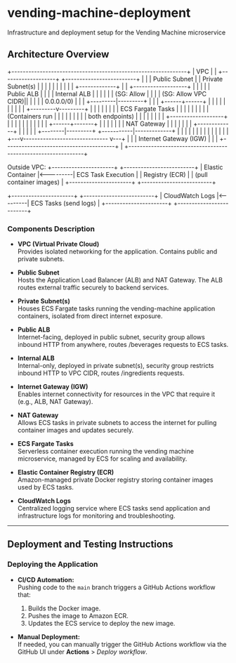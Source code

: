 # vending-machine-deployment
Infrastructure and deployment setup for the Vending Machine microservice

## Architecture Overview
+--------------------------------------------------------------+
|                            VPC                               |
| +-------------------+        +-------------------------+    |
| |   Public Subnet   |        |     Private Subnet(s)   |    |
| |                   |        |                         |    |
| |  +-------------+  |        |  +-------------------+  |    |
| |  | Public ALB  |  |        |  | Internal ALB       | |    |
| |  | (SG: Allow  |  |        |  | (SG: Allow VPC CIDR)||    |
| |  | 0.0.0.0/0) |  |        |  +---------|---------+   |
| |  +------+------+  |        |            |            |    |
| |         |         |        |  +---------v---------+  |    |
| |         |         |        |  | ECS Fargate Tasks  | |    |
| |         |         |        |  | (Containers run    | |    |
| |         |         |        |  |  both endpoints)   | |    |
| |         |         |        |  +-------------------+  |    |
| |         |         |        |                         |    |
| |  +------+-------+ |        |                         |    |
| |  | NAT Gateway  | |        |                         |    |
| |  +-------------+ |         |                         |    |
| +--------|---------+         +-----------|-------------+    |
|          |                               |                  |
|          |                               |                  |
|          |                               |                  |
|      +---v------------------------------ v---+              |
|      |         Internet Gateway (IGW)        |              |
|      +---------------------------------------+              |
+--------------------------------------------------------------+

Outside VPC:
+----------------------+          +-------------------------+
| Elastic Container    |<---------| ECS Task Execution       |
| Registry (ECR)       |          | (pull container images)  |
+----------------------+          +-------------------------+

+----------------------+          +-------------------------+
| CloudWatch Logs      |<---------| ECS Tasks (send logs)    |
+----------------------+          +-------------------------+



### Components Description

- **VPC (Virtual Private Cloud)**  
  Provides isolated networking for the application. Contains public and private subnets.

- **Public Subnet**  
  Hosts the Application Load Balancer (ALB) and NAT Gateway. The ALB routes external traffic securely to backend services.

- **Private Subnet(s)**  
  Houses ECS Fargate tasks running the vending-machine application containers, isolated from direct internet exposure.

- **Public ALB**  
  Internet-facing, deployed in public subnet, security group allows inbound HTTP from anywhere, routes /beverages requests to ECS tasks.

- **Internal ALB**  
  Internal-only, deployed in private subnet(s), security group restricts inbound HTTP to VPC CIDR, routes /ingredients requests.

- **Internet Gateway (IGW)**  
  Enables internet connectivity for resources in the VPC that require it (e.g., ALB, NAT Gateway).

- **NAT Gateway**  
  Allows ECS tasks in private subnets to access the internet for pulling container images and updates securely.

- **ECS Fargate Tasks**  
  Serverless container execution running the vending machine microservice, managed by ECS for scaling and availability.

- **Elastic Container Registry (ECR)**  
  Amazon-managed private Docker registry storing container images used by ECS tasks.

- **CloudWatch Logs**  
  Centralized logging service where ECS tasks send application and infrastructure logs for monitoring and troubleshooting.

---

## Deployment and Testing Instructions

### Deploying the Application

- **CI/CD Automation:**  
  Pushing code to the `main` branch triggers a GitHub Actions workflow that:
  1. Builds the Docker image.
  2. Pushes the image to Amazon ECR.
  3. Updates the ECS service to deploy the new image.

- **Manual Deployment:**  
  If needed, you can manually trigger the GitHub Actions workflow via the GitHub UI under **Actions** > *Deploy workflow*.


